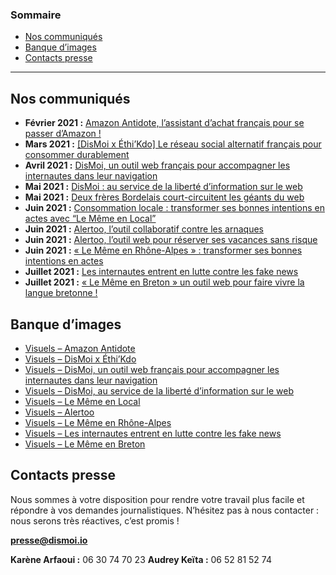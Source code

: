 ### Sommaire

* [Nos communiqués](#nos-communiqués)
* [Banque d’images](#banque-d’images)
* [Contacts presse](#contacts-presse)

* * *

## Nos communiqués

* **Février 2021 :** [Amazon Antidote, l’assistant d’achat français pour se passer d’Amazon !](/pressReleases/DisMoi-CP-2021-02-Amazon-Antidote.pdf)
* **Mars 2021 :** [[DisMoi x Éthi’Kdo] Le réseau social alternatif français pour consommer durablement](/pressReleases/DisMoi-CP-2021-03-Ethi-Kdo-x-DisMoi-le-reseau-social-alternatif-francais)
* **Avril 2021 :** [DisMoi, un outil web français pour accompagner les internautes dans leur navigation](/pressReleases/DisMoi-CP-2021-04-DisMoi-un-outil-web-francais-pour-accompagner-les-internautes-dans-leur-navigation.pdf)
* **Mai 2021 :** [DisMoi : au service de la liberté d’information sur le web](/pressReleases/DisMoi-CP-2021-05-DisMoi-au-service-de-la-liberte-dinformation-sur-le-web.pdf)
* **Mai 2021 :** [Deux frères Bordelais court-circuitent les géants du web](/pressReleases/DisMoi-CP-2021-05-Deux-freres-bordelais-court-circuitent-les-geants-du-web.pdf)
* **Juin 2021 :** [Consommation locale : transformer ses bonnes intentions en actes avec “Le Même en Local”](/pressReleases/DisMoi-CP-2021-06-Le-Meme-en-local.pdf)
* **Juin 2021 :** [Alertoo,  l’outil collaboratif contre les arnaques](/pressReleases/DisMoi-CP-2021-06-Alertoo-loutil-collaboratif-contre-les-arnaques.pdf)
* **Juin 2021 :** [Alertoo, l’outil web pour réserver ses vacances sans risque](/pressReleases/DisMoi-CP-2021-06-Alertoo-loutil-web-pour-reserver-ses-vacances-sans-risque.pdf)
* **Juin 2021 :** [« Le Même en Rhône-Alpes » : transformer ses bonnes intentions en actes](/pressReleases/DisMoi-CP-2021-06-Le-Meme-en-Rhone-Alpes.pdf)
* **Juillet 2021 :** [Les internautes entrent en lutte contre les fake news](/pressReleases/DisMoi-CP-2021-07-Les-internautes-entrent-en-lutte-contre-les-fake-news.pdf)
* **Juillet 2021 :** [« Le Même en Breton » un outil web pour faire vivre la langue bretonne !](/pressReleases/DisMoi-CP-2021-07-Le-Meme-en-Breton.pdf)

## Banque d’images

* [Visuels – Amazon Antidote](/imageBanks/DisMoi-IMG-Amazon-Antidote.zip)
* [Visuels – DisMoi x Éthi’Kdo](/imageBanks/DisMoi-IMG-Ethikdo-DisMoi.zip)
* [Visuels – DisMoi, un outil web français pour accompagner les internautes dans leur navigation](/imageBanks/DisMoi-IMG-Edreams-Le-meme-en-mieux.zip)
* [Visuels – DisMoi, au service de la liberté d’information sur le web](/imageBanks/DisMoi-IMG-Deliveroo-Nantes.zip)
* [Visuels – Le Même en Local](/imageBanks/DisMoi-IMG-Le-Meme-en-local-Deliveroo-Nantes.zip)
* [Visuels – Alertoo](/imageBanks/DisMoi-IMG-Alertoo.zip)
* [Visuels – Le Même en Rhône-Alpes](/imageBanks/DisMoi-IMG-Le-Meme-en-Rhone-Alpes.zip)
* [Visuels – Les internautes entrent en lutte contre les fake news](/imageBanks/DisMoi-IMG-Captain-Fact.zip)
* [Visuels – Le Même en Breton](/imageBanks/DisMoi-IMG-Le-Meme-en-Breton.zip)

## Contacts presse

Nous sommes à votre disposition pour rendre votre travail plus facile et répondre à vos demandes journalistiques.
N’hésitez pas à nous contacter : nous serons très réactives, c’est promis !

**[presse@dismoi.io](mailto:presse@dismoi.io)**

**Karène Arfaoui :** 06 30 74 70 23
**Audrey Keïta :** 06 52 81 52 74
